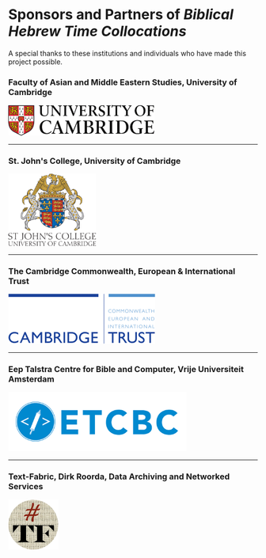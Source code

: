 # Sponsors and Partners of *Biblical Hebrew Time Collocations*

A special thanks to these institutions and individuals who have made this project possible.

###  Faculty of Asian and Middle Eastern Studies, University of Cambridge
<a href="https://www.ames.cam.ac.uk"><img src="images/CambridgeU_color.jpg" width="295.25" height="61.375"></a>

<hr>

### St. John's College, University of Cambridge
<a href="https://www.joh.cam.ac.uk"><img src="images/stjohns.png" width="177.15" height="145.95"></a>

<hr>

### The Cambridge Commonwealth, European & International Trust
<a href="https://www.cambridgetrust.org"><img src="images/cambridgetrust.png"></a>

<hr>

### Eep Talstra Centre for Bible and Computer, Vrije Universiteit Amsterdam
<a href="http://www.etcbc.nl"><img src="images/etcbc.png" width="360" height="120"></a>

<hr>

### Text-Fabric, Dirk Roorda, Data Archiving and Networked Services
<a href="https://www.github.com/annotation/text-fabric"><img src="images/tf.png" width="101" height="101"></a>
